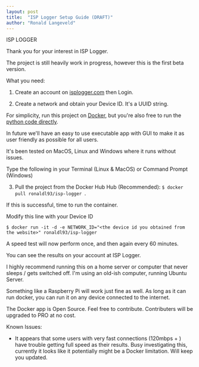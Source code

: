 ```yaml
---
layout: post
title:  "ISP Logger Setup Guide (DRAFT)"
author: "Ronald Langeveld"
---
```




ISP LOGGER

Thank you for your interest in ISP Logger.
  
The project is still heavily work in progress, however this is the first beta version.

What you need:
 

1) Create an account on [isplogger.com](https://www.isplogger.com) then Login.

2) Create a network and obtain your Device ID. It's a UUID string.

For simplicity, run this project on [Docker](https://www.docker.com/products/docker-desktop), but you're also free to run the [python code directly](https://github.com/ronaldlangeveld/isplogger_server).


In future we'll have an easy to use executable app with GUI to make it as user friendly as possible for all users. 

It's been tested on MacOS, Linux and Windows where it runs without issues.  

Type the following in your Terminal (Linux & MacOS) or Command Prompt (Windows)

3) Pull the project from the Docker Hub Hub (Recommended): `$ docker pull ronaldl93/isp-logger `.

If this is successful, time to run the container.

Modify this line with your Device ID


`$ docker run -it -d -e NETWORK_ID="<the device id you obtained from the website>" ronaldl93/isp-logger`

 
A speed test will now perform once, and then again every 60 minutes.

You can see the results on your account at ISP Logger.

I highly recommend running this on a home server or computer that never sleeps / gets switched off.
I'm using an old-ish computer, running Ubuntu Server.

Something like a Raspberry Pi will work just fine as well. As long as it can run docker, you can run it on any device connected to the internet.

The Docker app is Open Source. Feel free to contribute. Contributers will be upgraded to PRO at no cost. 

Known Issues:

- It appears that some users with very fast connections  (120mbps + ) have trouble getting full speed as their results. Busy investigating this, currently it looks like it potentially might be a Docker limitation. Will keep you updated.